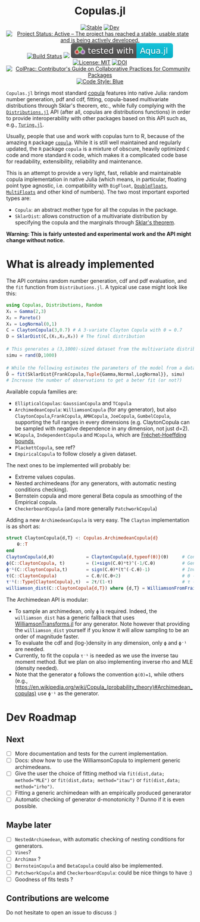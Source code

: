 <h1 align=center>Copulas.jl</h1>

<p align=center>
    <a href="https://lrnv.github.io/Copulas.jl/stable"><img src="https://img.shields.io/badge/docs-stable-blue.svg" alt="Stable" /></a>
    <a href="https://lrnv.github.io/Copulas.jl/dev"><img src="https://img.shields.io/badge/docs-dev-blue.svg" alt="Dev" /></a>
<br />
    <a href="https://www.repostatus.org/#active"><img src="https://www.repostatus.org/badges/latest/active.svg" alt="Project Status: Active – The project has reached a stable, usable state and is being actively developed." /></a>
     <a href="https://github.com/lrnv/Copulas.jl/actions/workflows/CI.yml?query=branch%3Amain"><img src="https://github.com/lrnv/Copulas.jl/actions/workflows/CI.yml/badge.svg?branch=main" alt="Build Status" /></a>
     <a href="https://codecov.io/gh/lrnv/Copulas.jl"><img src="https://codecov.io/gh/lrnv/Copulas.jl/branch/main/graph/badge.svg"/></a>
     <a href="https://github.com/JuliaTesting/Aqua.jl"><img src="https://raw.githubusercontent.com/JuliaTesting/Aqua.jl/master/badge.svg" alt="Aqua QA" /></a>
    <!-- <a href="https://benchmark.tansongchen.com/TaylorDiff.jl"><img src="https://img.shields.io/buildkite/2c801728055463e7c8baeeb3cc187b964587235a49b3ed39ab/main.svg?label=benchmark" alt="Benchmark Status" /></a> -->
<br />
    <a href="https://opensource.org/licenses/MIT"><img src="https://img.shields.io/badge/license-MIT-blue.svg" alt="License: MIT" /></a>
    <a href="https://zenodo.org/badge/latestdoi/456485213"><img src="https://zenodo.org/badge/456485213.svg" alt="DOI" /></a>
<br />
    <a href="https://github.com/SciML/ColPrac"><img src="https://img.shields.io/badge/contributor's%20guide-ColPrac-blueviolet" alt="ColPrac: Contributor's Guide on Collaborative Practices for Community Packages" /></a>
    <a href="https://github.com/invenia/BlueStyle"><img src="https://img.shields.io/badge/code%20style-blue-4495d1.svg" alt="Code Style: Blue" /></a>
</p>

<!-- <p align=center>
  <a href="https://github.com/codespaces/new?hide_repo_select=true&ref=main&repo=563952901&machine=standardLinux32gb&devcontainer_path=.devcontainer%2Fdevcontainer.json&location=EastUshttps://github.com/codespaces/new?hide_repo_select=true&ref=main&repo=563952901&machine=standardLinux32gb&devcontainer_path=.devcontainer%2Fdevcontainer.json&location=EastUs"><img src="https://github.com/codespaces/badge.svg" alt="Open in GitHub Codespaces" /></a>
</p> -->

`Copulas.jl` brings most standard [copula](https://en.wikipedia.org/wiki/Copula_(probability_theory)) features into native Julia: random number generation, pdf and cdf, fitting, copula-based multivariate distributions through Sklar's theorem, etc., while fully complying with the [`Distributions.jl`](https://github.com/JuliaStats/Distributions.jl) API (after all, copulas are distributions functions) in order to provide interoperability with other packages based on this API such as, e.g., [`Turing.jl`](https://github.com/TuringLang/Turing.jl).

Usually, people that use and work with copulas turn to R, because of the amazing `R` package [`copula`](https://cran.r-project.org/web/packages/copula/copula.pdf).
While it is still well maintained and regularly updated, the `R` package `copula` is a mixture of obscure, heavily optimized `C` code and more standard `R` code, which makes it a complicated code base for readability, extensibility, reliability and maintenance.

This is an attempt to provide a very light, fast, reliable and maintainable copula implementation in native Julia (which means, in particular, floating point type agnostic, i.e. compatibility with `BigFloat`, [`DoubleFloats`](https://github.com/JuliaMath/DoubleFloats.jl), [`MultiFloats`](https://github.com/dzhang314/MultiFloats.jl) and other kind of numbers). The two most important exported types are: 

- `Copula`: an abstract mother type for all the copulas in the package. 
- `SklarDist`:  allows construction of a multivariate distribution by specifying the copula and the marginals through [Sklar's theorem](https://en.wikipedia.org/wiki/Copula_(probability_theory)#Sklar's_theorem). 

**Warning: This is fairly untested and experimental work and the API might change without notice.**

# What is already implemented

The API contains random number generation, cdf and pdf evaluation, and the `fit` function from `Distributions.jl`. A typical use case might look like this: 

```julia
using Copulas, Distributions, Random
X₁ = Gamma(2,3)
X₂ = Pareto()
X₃ = LogNormal(0,1)
C = ClaytonCopula(3,0.7) # A 3-variate Clayton Copula with θ = 0.7
D = SklarDist(C,(X₁,X₂,X₃)) # The final distribution

# This generates a (3,1000)-sized dataset from the multivariate distribution D
simu = rand(D,1000)

# While the following estimates the parameters of the model from a dataset: 
D̂ = fit(SklarDist{FrankCopula,Tuple{Gamma,Normal,LogNormal}}, simu)
# Increase the number of observations to get a beter fit (or not?)  
```

Available copula families are:
- `EllipticalCopulas`: `GaussianCopula` and `TCopula`
- `ArchimedeanCopula`: `WilliamsonCopula` (for any generator), but also `ClaytonCopula`,`FrankCopula`, `AMHCopula`, `JoeCopula`, `GumbelCopula`, supporting the full ranges in every dimensions (e.g. ClaytonCopula can be sampled with negative dependence in any dimension, not just d=2). 
- `WCopula`, `IndependentCopula` and `MCopula`, which are [Fréchet-Hoeffding bounds](https://en.wikipedia.org/wiki/Copula_(probability_theory)#Fr%C3%A9chet%E2%80%93Hoeffding_copula_bounds),
- `PlackettCopula`, see ref?
- `EmpiricalCopula` to follow closely a given dataset.

The next ones to be implemented will probably be: 
- Extreme values copulas. 
- Nested archimedeans (for any generators, with automatic nesting conditions checking). 
- Bernstein copula and more general Beta copula as smoothing of the Empirical copula. 
- `CheckerboardCopula` (and more generally `PatchworkCopula`)

Adding a new `ArchimedeanCopula` is very easy. The `Clayton` implementation is as short as: 

```julia
struct ClaytonCopula{d,T} <: Copulas.ArchimedeanCopula{d}
    θ::T
end
ClaytonCopula(d,θ)            = ClaytonCopula{d,typeof(θ)}(θ)     # Constructor
ϕ(C::ClaytonCopula, t)        = (1+sign(C.θ)*t)^(-1/C.θ)          # Generator
ϕ⁻¹(C::ClaytonCopula,t)       = sign(C.θ)*(t^(-C.θ)-1)            # Inverse Generator
τ(C::ClaytonCopula)           = C.θ/(C.θ+2)                       # θ -> τ
τ⁻¹(::Type{ClaytonCopula},τ)  = 2τ/(1-τ)                          # τ -> θ
williamson_dist(C::ClaytonCopula{d,T}) where {d,T} = WilliamsonFromFrailty(Distributions.Gamma(1/C.θ,1),d) # Radial distribution
```
The Archimedean API is modular: 

- To sample an archimedean, only `ϕ` is required. Indeed, the `williamson_dist` has a generic fallback that uses [WilliamsonTransforms.jl](https://www.github.com/lrnv/WilliamsonTransforms.jl) for any generator. Note however that providing the `williamson_dist` yourself if you know it will allow sampling to be an order of magnitude faster.
- To evaluate the cdf and (log-)density in any dimension, only `ϕ` and `ϕ⁻¹` are needed.
- Currently, to fit the copula `τ⁻¹` is needed as we use the inverse tau moment method. But we plan on also implementing inverse rho and MLE (density needed). 
- Note that the generator `ϕ` follows the convention `ϕ(0)=1`, while others (e.g., https://en.wikipedia.org/wiki/Copula_(probability_theory)#Archimedean_copulas) use `ϕ⁻¹` as the generator.

# Dev Roadmap

## Next

- [ ] More documentation and tests for the current implementation. 
- [ ] Docs: show how to use the WilliamsonCopula to implement generic archimedeans.
- [ ] Give the user the choice of fitting method via `fit(dist,data; method="MLE")` or `fit(dist,data; method="itau")` or `fit(dist,data; method="irho")`.
- [ ] Fitting a generic archimedean with an empirically produced generarator
- [ ] Automatic checking of generator d-monotonicity ? Dunno if it is even possible. 

## Maybe later

- [ ] `NestedArchimedean`, with automatic checking of nesting conditions for generators. 
- [ ] `Vines`?
- [ ] `Archimax` ?
- [ ] `BernsteinCopula` and `BetaCopula` could also be implemented. 
- [ ] `PatchworkCopula` and `CheckerboardCopula`: could be nice things to have :)
- [ ] Goodness of fits tests ?

## Contributions are welcome

Do not hesitate to open an issue to discuss :)
